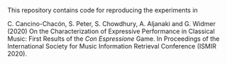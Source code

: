 This repository contains code for reproducing the experiments in

C. Cancino-Chacón, S. Peter, S. Chowdhury, A. Aljanaki and G. Widmer (2020) On the Characterization of Expressive Performance in Classical Music: First Results of the *Con Espressione* Game. In Proceedings of the International Society for Music Information Retrieval Conference (ISMIR 2020).
